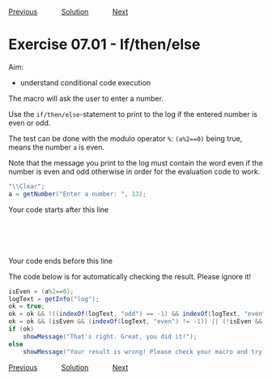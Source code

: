 [Previous](./ex06-03.md) &nbsp;&nbsp;&nbsp;&nbsp;&nbsp;&nbsp;&nbsp;&nbsp;&nbsp;&nbsp;     [Solution](../ans/ans07-01.md) &nbsp;&nbsp;&nbsp;&nbsp;&nbsp;&nbsp;&nbsp;&nbsp;&nbsp;&nbsp; [Next](./ex07-02.md)

# Exercise 07.01 - If/then/else

Aim:
- understand conditional code execution

The macro will ask the user to enter a number.

Use the ``if/then/else``-statement to print to the 
log if the entered number is even or odd. 

The test can be done with the modulo operator ``%``:
``(a%2==0)`` being true, means the number ``a`` is even. 

Note that the message you print to the log must contain 
the word even if the number is even and odd otherwise 
in order for the evaluation code to work. 
```java
"\\Clear";
a = getNumber("Enter a number: ", 13);

```
Your code starts after this line 
```java






```

Your code ends before this line

The code below is for automatically checking the result. Please ignore it! 
```java
isEven = (a%2==0);
logText = getInfo("log");
ok = true;
ok = ok && !((indexOf(logText, "odd") == -1) && indexOf(logText, "even") == -1);
ok = ok && (isEven && (indexOf(logText, "even") != -1)) || (!isEven && (indexOf(logText, "odd") != -1));
if (ok)
	showMessage("That's right. Great, you did it!");
else 
	showMessage("Your result is wrong! Please check your macro and try again!");
```

[Previous](./ex06-03.md) &nbsp;&nbsp;&nbsp;&nbsp;&nbsp;&nbsp;&nbsp;&nbsp;&nbsp;&nbsp;     [Solution](../ans/ans07-01.md) &nbsp;&nbsp;&nbsp;&nbsp;&nbsp;&nbsp;&nbsp;&nbsp;&nbsp;&nbsp; [Next](./ex07-02.md)
